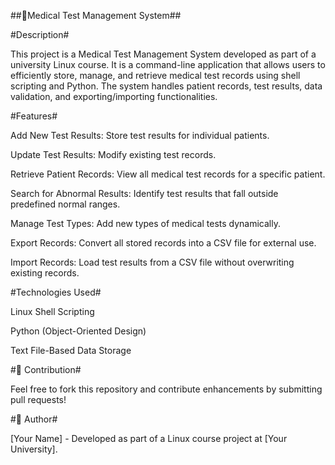 ##🏥Medical Test Management System##

#Description#

This project is a Medical Test Management System developed as part of a university Linux course. It is a command-line application that allows users to efficiently store, manage, and retrieve medical test records using shell scripting and Python. The system handles patient records, test results, data validation, and exporting/importing functionalities.

#Features#

Add New Test Results: Store test results for individual patients.

Update Test Results: Modify existing test records.

Retrieve Patient Records: View all medical test records for a specific patient.

Search for Abnormal Results: Identify test results that fall outside predefined normal ranges.

Manage Test Types: Add new types of medical tests dynamically.

Export Records: Convert all stored records into a CSV file for external use.

Import Records: Load test results from a CSV file without overwriting existing records.

#Technologies Used#

Linux Shell Scripting

Python (Object-Oriented Design)

Text File-Based Data Storage

#🤝 Contribution#

Feel free to fork this repository and contribute enhancements by submitting pull requests!

#👤 Author#

[Your Name] - Developed as part of a Linux course project at [Your University].


